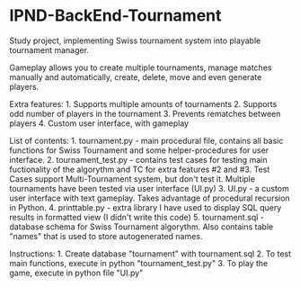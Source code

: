 # IPND-BackEnd-Tournament
Study project, implementing Swiss tournament system into playable tournament manager.

Gameplay allows you to create multiple tournaments, manage matches manually and automatically, 
create, delete, move and even generate players.

Extra features:
    1. Supports multiple amounts of tournaments
    2. Supports odd number of players in the tournament
    3. Prevents rematches between players
    4. Custom user interface, with gameplay

List of contents:
    1. tournament.py - main procedural file, contains all basic functions 
        for Swiss Tournament and some helper-procedures for user interface.
    2. tournament_test.py - contains test cases for testing main fuctionality of the algorythm 
        and TC for extra features #2 and #3. 
        Test Cases support Multi-Tournament system, but don't test it.
        Multiple tournaments have been tested via user interface (UI.py)
    3. UI.py - a custom user interface with text gameplay. 
        Takes advantage of procedural recursion in Python.
    4. printtable.py - extra library I have used to display SQL query results in formatted view
        (I didn't write this code)
    5. tournament.sql - database schema for Swiss Tournament algorythm.
        Also contains table "names" that is used to store autogenerated names.
        
Instructions:
    1. Create database "tournament" with tournament.sql
    2. To test main functions, execute in python "tournament_test.py"
    3. To play the game, execute in python file "UI.py"
